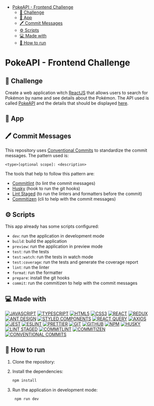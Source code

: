 - [PokeAPI - Frontend Challenge](#pokeapi---frontend-challenge)
  - [🎯 Challenge](#-challenge)
  - [🥳 App](#-app)
  - [🖊️ Commit Messages](#️-commit-messages)
  - [⚙️ Scripts](#️-scripts)
  - [💻 Made with](#-made-with)
  - [🚀 How to run](#-how-to-run)

# PokeAPI - Frontend Challenge

## 🎯 Challenge

Create a web application witch [ReactJS](https://reactjs.org/) that allows users to search for Pokémon by name and see details about the Pokémon. The API used is called [PokeAPI](https://pokeapi.co/docs/v2) and the details that should be displayed [here](./.github/challenge/rules.md).

## 🥳 App

<!-- TODO -->

## 🖊️ Commit Messages

This repository uses [Conventional Commits](https://www.conventionalcommits.org/en/v1.0.0/) to standardize the commit messages. The pattern used is:

```
<type>[optional scope]: <description>
```

The tools that help to follow this pattern are:

- [Commitlint](https://commitlint.js.org/#/) (to lint the commit messages)
- [Husky](https://typicode.github.io/husky/#/) (hook to run the git hooks)
- [Lint Staged](https://github.com/lint-staged/lint-staged) (to run the linters and formatters before the commit)
- [Commitizen](https://commitizen.github.io/cz-cli/) (cli to help with the commit messages)

## ⚙️ Scripts

This app already has some scripts configured:

- `dev`: run the application in development mode
- `build`: build the application
- `preview`: run the application in preview mode
- `test`: run the tests
- `test:watch`: run the tests in watch mode
- `test:coverage`: run the tests and generate the coverage report
- `lint`: run the linter
- `format`: run the formatter
- `prepare`: install the git hooks
- `commit`: run the commitizen to help with the commit messages

## 💻 Made with

[![JAVASCRIPT](https://img.shields.io/badge/JavaScript-F7DF1E?style=for-the-badge&logo=javascript&logoColor=black)](https://developer.mozilla.org/pt-BR/docs/Web/JavaScript)
[![TYPESCRIPT](https://img.shields.io/badge/TypeScript-007ACC?style=for-the-badge&logo=typescript&logoColor=white)](https://www.typescriptlang.org/)
[![HTML5](https://img.shields.io/badge/HTML5-E34F26?style=for-the-badge&logo=html5&logoColor=white)](https://developer.mozilla.org/pt-BR/docs/Web/HTML)
[![CSS3](https://img.shields.io/badge/CSS3-1572B6?style=for-the-badge&logo=css3&logoColor=white)](https://developer.mozilla.org/pt-BR/docs/Web/CSS)
[![REACT](https://img.shields.io/badge/React-61DAFB?style=for-the-badge&logo=react&logoColor=black)](https://reactjs.org/)
[![REDUX](https://img.shields.io/badge/Redux-764ABC?style=for-the-badge&logo=redux&logoColor=white)](https://redux.js.org/)
[![ANT DESIGN](https://img.shields.io/badge/Ant_Design-0170FE?style=for-the-badge&logo=ant-design&logoColor=white)](https://ant.design/)
[![STYLED COMPONENTS](https://img.shields.io/badge/Styled_Components-DB7093?style=for-the-badge&logo=styled-components&logoColor=white)](https://styled-components.com/)
[![REACT QUERY](https://img.shields.io/badge/React_Query-000000?style=for-the-badge&logo=react-query&logoColor=white)](https://react-query.tanstack.com/)
[![AXIOS](https://img.shields.io/badge/Axios-000000?style=for-the-badge&logo=axios&logoColor=white)](https://axios-http.com/)
[![JEST](https://img.shields.io/badge/Jest-C21325?style=for-the-badge&logo=jest&logoColor=white)](https://jestjs.io/)
[![ESLINT](https://img.shields.io/badge/ESLint-4B32C3?style=for-the-badge&logo=eslint&logoColor=white)](https://eslint.org/)
[![PRETTIER](https://img.shields.io/badge/Prettier-F7B93E?style=for-the-badge&logo=prettier&logoColor=black)](https://prettier.io/)
[![GIT](https://img.shields.io/badge/Git-F05032?style=for-the-badge&logo=git&logoColor=white)](https://git-scm.com/)
[![GITHUB](https://img.shields.io/badge/GitHub-181717?style=for-the-badge&logo=github&logoColor=white)](https://www.github.com/)
[![NPM](https://img.shields.io/badge/NPM-CB3837?style=for-the-badge&logo=npm&logoColor=white)](https://www.npmjs.com/)
[![HUSKY](https://img.shields.io/badge/Husky-FF4081?style=for-the-badge&logo=husky&logoColor=white)](https://typicode.github.io/husky/#/)
[![LINT STAGED](https://img.shields.io/badge/Lint_Staged-7357CF?style=for-the-badge&logo=lint-staged&logoColor=white)](https://github.com/lint-staged/lint-staged)
[![COMMITLINT](https://img.shields.io/badge/Commitlint-E9A203?style=for-the-badge&logo=commitlint&logoColor=white)](https://commitlint.js.org/#/)
[![COMMITIZEN](https://img.shields.io/badge/Commitizen-2B7489?style=for-the-badge&logo=commitizen&logoColor=white)](https://commitizen.github.io/cz-cli/)
[![CONVENTIONAL COMMITS](https://img.shields.io/badge/Conventional_Commits-EC4A3F?style=for-the-badge&logo=conventionalcommits&logoColor=white)](https://www.conventionalcommits.org/en/v1.0.0/)

## 🚀 How to run

1. Clone the repository:
2. Install the dependencies:

   ```bash
   npm install
   ```

3. Run the application in development mode:

   ```bash
    npm run dev
   ```
